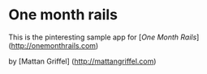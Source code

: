 # One month rails

This is the pinteresting sample app for [*One Month Rails*] (http://onemonthrails.com)

by [Mattan Griffel] (http://mattangriffel.com)